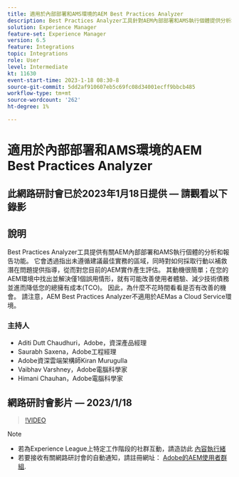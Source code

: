 ```yaml
---
title: 適用於內部部署和AMS環境的AEM Best Practices Analyzer
description: Best Practices Analyzer工具針對AEM內部部署和AMS執行個體提供分析和報告功能。 它會透過指出未遵循建議最佳實務的區域，同時對如何採取行動以補救潛在問題提供指導，從而對您目前的AEM實作產生評估。
solution: Experience Manager
feature-set: Experience Manager
version: 6.5
feature: Integrations
topic: Integrations
role: User
level: Intermediate
kt: 11630
event-start-time: 2023-1-18 08:30-8
source-git-commit: 5dd2af910607eb5c69fc08d34001ecff9bbcb485
workflow-type: tm+mt
source-wordcount: '262'
ht-degree: 1%

---
```


# 適用於內部部署和AMS環境的AEM Best Practices Analyzer

## 此網路研討會已於2023年1月18日提供 — 請觀看以下錄影

## 說明

Best Practices Analyzer工具提供有關AEM內部部署和AMS執行個體的分析和報告功能。 它會透過指出未遵循建議最佳實務的區域，同時對如何採取行動以補救潛在問題提供指導，從而對您目前的AEM實作產生評估。 其動機很簡單；在您的AEM環境中找出並解決僅1個誤用情形，就有可能改善使用者體驗、減少技術債務並進而降低您的總擁有成本(TCO)。 因此，為什麼不花時間看看是否有改善的機會。
請注意，AEM Best Practices Analyzer不適用於AEMas a Cloud Service環境。

### 主持人

* Aditi Dutt Chaudhuri，Adobe，資深產品經理
* Saurabh Saxena，Adobe工程經理
* Adobe資深雲端架構師Kiran Murugulla
* Vaibhav Varshney，Adobe電腦科學家
* Himani Chauhan，Adobe電腦科學家

## 網路研討會影片 — 2023/1/18

>[!VIDEO](https://video.tv.adobe.com/v/3413364/)

>[!NOTE]
>
>* 若為Experience League上特定工作階段的社群互動，請造訪此 [內容執行緒](https://bit.ly/3Z6AyM1)
>* 若要接收有關網路研討會的自動通知，請註冊網址： [Adobe的AEM使用者群組](https://aem-augs.adobe.com/).

